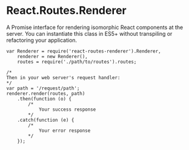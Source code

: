 # React.Routes.Renderer

A Promise interface for rendering isomorphic React components at the server. You can instantiate this class in ES5+ without transpiling or refactoring your application.

```
var Renderer = require('react-routes-renderer').Renderer,
	renderer = new Renderer(),
	routes = require('./path/to/routes').routes;

/*
Then in your web server's request handler:
*/
var path = '/request/path';
renderer.render(routes, path)
	.then(function (o) {
		/*
			Your success response
		*/
	.catch(function (e) {
		/*
			Your error response
		*/
	});
```
